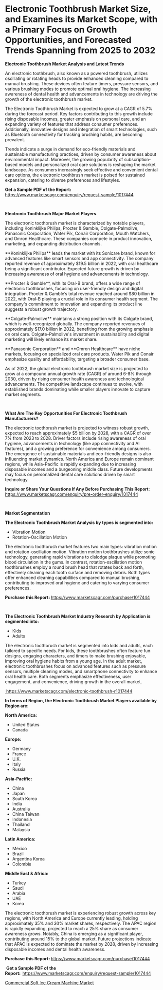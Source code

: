 <p><h1>Electronic Toothbrush Market Size, and Examines its Market Scope, with a Primary Focus on Growth Opportunities, and Forecasted Trends Spanning from 2025 to 2032</h1></p><p><strong>Electronic Toothbrush Market Analysis and Latest Trends</strong></p>
<p><p>An electronic toothbrush, also known as a powered toothbrush, utilizes oscillating or rotating heads to provide enhanced cleaning compared to manual brushing. These devices often feature timers, pressure sensors, and various brushing modes to promote optimal oral hygiene. The increasing awareness of dental health and advancements in technology are driving the growth of the electronic toothbrush market.</p><p>The Electronic Toothbrush Market is expected to grow at a CAGR of 5.7% during the forecast period. Key factors contributing to this growth include rising disposable incomes, greater emphasis on personal care, and an expanding variety of features that address consumer preferences. Additionally, innovative designs and integration of smart technologies, such as Bluetooth connectivity for tracking brushing habits, are becoming prevalent. </p><p>Trends indicate a surge in demand for eco-friendly materials and sustainable manufacturing practices, driven by consumer awareness about environmental impact. Moreover, the growing popularity of subscription-based models and personalized oral care solutions is reshaping the market landscape. As consumers increasingly seek effective and convenient dental care options, the electronic toothbrush market is poised for sustained expansion, catering to diverse preferences and lifestyles.</p></p>
<p><strong>Get a Sample PDF of the Report:&nbsp;</strong> <a href="https://www.marketscagr.com/enquiry/request-sample/1017444?utm_campaign=2940&utm_medium=2&utm_source=Github&utm_content=ia&utm_term=21032025&utm_id=electronic-toothbrush">https://www.marketscagr.com/enquiry/request-sample/1017444</a></p>
<p>&nbsp;</p>
<p><strong>Electronic Toothbrush Major Market Players</strong></p>
<p><p>The electronic toothbrush market is characterized by notable players, including Koninklijke Philips, Procter & Gamble, Colgate-Palmolive, Panasonic Corporation, Water Pik, Conair Corporation, Mouth Watchers, and Omron Healthcare. These companies compete in product innovation, marketing, and expanding distribution channels.</p><p>**Koninklijke Philips** leads the market with its Sonicare brand, known for advanced features like smart sensors and app connectivity. The company reported revenue of approximately $19.5 billion in 2022, with oral healthcare being a significant contributor. Expected future growth is driven by increasing awareness of oral hygiene and advancements in technology.</p><p>**Procter & Gamble**, with its Oral-B brand, offers a wide range of electronic toothbrushes, focusing on user-friendly design and digital integration. Procter & Gamble’s total revenue reached around $80 billion in 2022, with Oral-B playing a crucial role in its consumer health segment. The company's commitment to innovation and expanding its product line suggests a robust growth trajectory.</p><p>**Colgate-Palmolive** maintains a strong position with its Colgate brand, which is well-recognized globally. The company reported revenues of approximately $17.0 billion in 2022, benefiting from the growing emphasis on oral care. Colgate-Palmolive's investment in sustainability and digital marketing will likely enhance its market share.</p><p>**Panasonic Corporation** and **Omron Healthcare** have niche markets, focusing on specialized oral care products. Water Pik and Conair emphasize quality and affordability, targeting a broader consumer base.</p><p>As of 2022, the global electronic toothbrush market size is projected to grow at a compound annual growth rate (CAGR) of around 6-8% through 2030, driven by rising consumer health awareness and technological advancements. The competitive landscape continues to evolve, with established brands dominating while smaller players innovate to capture market segments.</p></p>
<p>&nbsp;</p>
<p><strong>What Are The Key Opportunities For Electronic Toothbrush Manufacturers?</strong></p>
<p><p>The electronic toothbrush market is projected to witness robust growth, expected to reach approximately $5 billion by 2028, with a CAGR of over 7% from 2023 to 2028. Driver factors include rising awareness of oral hygiene, advancements in technology (like app connectivity and AI features), and a growing preference for convenience among consumers. The emergence of sustainable materials and eco-friendly designs is also influencing market dynamics. North America and Europe remain dominant regions, while Asia-Pacific is rapidly expanding due to increasing disposable incomes and a burgeoning middle class. Future developments may focus on personalized dental care solutions driven by smart technology.</p></p>
<p><strong>Inquire or Share Your Questions If Any Before Purchasing This Report:</strong> <a href="https://www.marketscagr.com/enquiry/pre-order-enquiry/1017444?utm_campaign=2940&utm_medium=2&utm_source=Github&utm_content=ia&utm_term=21032025&utm_id=electronic-toothbrush">https://www.marketscagr.com/enquiry/pre-order-enquiry/1017444</a></p>
<p>&nbsp;</p>
<p><strong>Market Segmentation</strong></p>
<p><strong>The Electronic Toothbrush Market Analysis by types is segmented into:</strong></p>
<p><ul><li>Vibration Motion</li><li>Rotation-Oscillation Motion</li></ul></p>
<p><p>The electronic toothbrush market features two main types: vibration motion and rotation-oscillation motion. Vibration motion toothbrushes utilize sonic technology, generating rapid vibrations to dislodge plaque while promoting blood circulation in the gums. In contrast, rotation-oscillation motion toothbrushes employ a round brush head that rotates back and forth, effectively cleaning each tooth surface and removing debris. Both types offer enhanced cleaning capabilities compared to manual brushing, contributing to improved oral hygiene and catering to varying consumer preferences.</p></p>
<p><strong>Purchase this Report:&nbsp;</strong><a href="https://www.marketscagr.com/purchase/1017444?utm_campaign=2940&utm_medium=2&utm_source=Github&utm_content=ia&utm_term=21032025&utm_id=electronic-toothbrush">https://www.marketscagr.com/purchase/1017444</a></p>
<p>&nbsp;</p>
<p><strong>The Electronic Toothbrush Market Industry Research by Application is segmented into:</strong></p>
<p><ul><li>Kids</li><li>Adults</li></ul></p>
<p><p>The electronic toothbrush market is segmented into kids and adults, each tailored to specific needs. For kids, these toothbrushes often feature fun designs, engaging characters, and timers to make brushing enjoyable, improving oral hygiene habits from a young age. In the adult market, electronic toothbrushes focus on advanced features such as pressure sensors, multiple cleaning modes, and smartphone connectivity to enhance oral health care. Both segments emphasize effectiveness, user engagement, and convenience, driving growth in the overall market.</p></p>
<p><a href="https://www.marketscagr.com/electronic-toothbrush-r1017444?utm_campaign=2940&utm_medium=2&utm_source=Github&utm_content=ia&utm_term=21032025&utm_id=electronic-toothbrush">&nbsp;https://www.marketscagr.com/electronic-toothbrush-r1017444</a></p>
<p><strong>In terms of Region, the Electronic Toothbrush Market Players available by Region are:</strong></p>
<p>
    <p> <strong> North America: </strong>
        <ul>
            <li>United States</li>
            <li>Canada</li>
        </ul>
        </p> 
    <p> <strong> Europe: </strong>
        <ul>
            <li>Germany</li>
            <li>France</li>
            <li>U.K.</li>
            <li>Italy</li>
            <li>Russia</li>
        </ul>
        </p> 
    <p> <strong> Asia-Pacific: </strong>
        <ul>
            <li>China</li>
            <li>Japan</li>
            <li>South Korea</li>
            <li>India</li>
            <li>Australia</li>
            <li>China Taiwan</li>
            <li>Indonesia</li>
            <li>Thailand</li>
            <li>Malaysia</li>
        </ul>
        </p> 
    <p> <strong> Latin America: </strong>
        <ul>
            <li>Mexico</li>
            <li>Brazil</li>
            <li>Argentina Korea</li>
            <li>Colombia</li>
        </ul>
        </p> 
    <p> <strong> Middle East & Africa: </strong>
        <ul>
            <li>Turkey</li>
            <li>Saudi</li>
            <li>Arabia</li>
            <li>UAE</li>
            <li>Korea</li>
        </ul>
    </p>
    </p>
<p><p>The electronic toothbrush market is experiencing robust growth across key regions, with North America and Europe currently leading, holding approximately 35% and 30% market shares, respectively. The APAC region is rapidly expanding, projected to reach a 25% share as consumer awareness grows. Notably, China is emerging as a significant player, contributing around 15% to the global market. Future projections indicate that APAC is expected to dominate the market by 2028, driven by increasing disposable incomes and dental health awareness.</p></p>
<p><strong>Purchase this Report: </strong><a href="https://www.marketscagr.com/purchase/1017444?utm_campaign=2940&utm_medium=2&utm_source=Github&utm_content=ia&utm_term=21032025&utm_id=electronic-toothbrush">https://www.marketscagr.com/purchase/1017444</a></p>
<p>&nbsp;<strong>Get a Sample PDF of the Report:&nbsp;&nbsp;</strong><a href="https://www.marketscagr.com/enquiry/request-sample/1017444?utm_campaign=2940&utm_medium=2&utm_source=Github&utm_content=ia&utm_term=21032025&utm_id=electronic-toothbrush">https://www.marketscagr.com/enquiry/request-sample/1017444</a></p>
<p><strong></strong></p>
<p><p><a href="https://github.com/aaryaheron0c/Market-Research-Report-List-1/blob/main/commercial-soft-ice-cream-machine-market.md?utm_campaign=2940&utm_medium=2&utm_source=Github&utm_content=ia&utm_term=21032025&utm_id=electronic-toothbrush">Commercial Soft Ice Cream Machine Market</a></p></p>